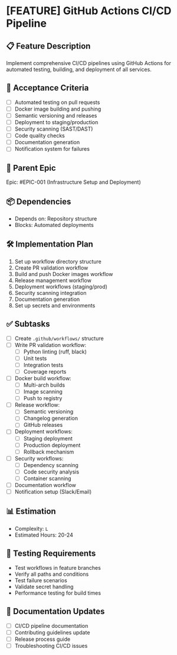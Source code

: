 # [FEATURE] GitHub Actions CI/CD Pipeline

## 📋 Feature Description
Implement comprehensive CI/CD pipelines using GitHub Actions for automated testing, building, and deployment of all services.

## 🎯 Acceptance Criteria
- [ ] Automated testing on pull requests
- [ ] Docker image building and pushing
- [ ] Semantic versioning and releases
- [ ] Deployment to staging/production
- [ ] Security scanning (SAST/DAST)
- [ ] Code quality checks
- [ ] Documentation generation
- [ ] Notification system for failures

## 🔗 Parent Epic
Epic: #EPIC-001 (Infrastructure Setup and Deployment)

## 📦 Dependencies
- Depends on: Repository structure
- Blocks: Automated deployments

## 🛠️ Implementation Plan
1. Set up workflow directory structure
2. Create PR validation workflow
3. Build and push Docker images workflow
4. Release management workflow
5. Deployment workflows (staging/prod)
6. Security scanning integration
7. Documentation generation
8. Set up secrets and environments

## ✅ Subtasks
- [ ] Create `.github/workflows/` structure
- [ ] Write PR validation workflow:
  - [ ] Python linting (ruff, black)
  - [ ] Unit tests
  - [ ] Integration tests
  - [ ] Coverage reports
- [ ] Docker build workflow:
  - [ ] Multi-arch builds
  - [ ] Image scanning
  - [ ] Push to registry
- [ ] Release workflow:
  - [ ] Semantic versioning
  - [ ] Changelog generation
  - [ ] GitHub releases
- [ ] Deployment workflows:
  - [ ] Staging deployment
  - [ ] Production deployment
  - [ ] Rollback mechanism
- [ ] Security workflows:
  - [ ] Dependency scanning
  - [ ] Code security analysis
  - [ ] Container scanning
- [ ] Documentation workflow
- [ ] Notification setup (Slack/Email)

## 📊 Estimation
- Complexity: `L`
- Estimated Hours: 20-24

## 🧪 Testing Requirements
- Test workflows in feature branches
- Verify all paths and conditions
- Test failure scenarios
- Validate secret handling
- Performance testing for build times

## 📝 Documentation Updates
- [ ] CI/CD pipeline documentation
- [ ] Contributing guidelines update
- [ ] Release process guide
- [ ] Troubleshooting CI/CD issues